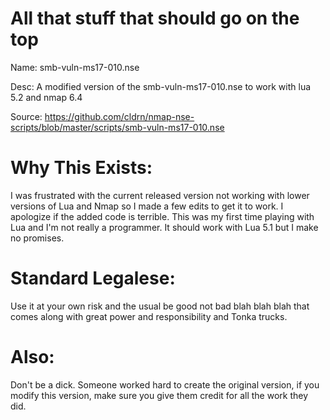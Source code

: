 # All that stuff that should go on the top
Name: smb-vuln-ms17-010.nse 

Desc: A modified version of the smb-vuln-ms17-010.nse to work with lua 5.2 and nmap 6.4

Source: https://github.com/cldrn/nmap-nse-scripts/blob/master/scripts/smb-vuln-ms17-010.nse

# Why This Exists:
I was frustrated with the current released version not working with lower versions of Lua and Nmap so I made a few edits to get it to work. I apologize if the added code is terrible. This was my first time playing with Lua and I'm not really a programmer. It should work with Lua 5.1 but I make no promises. 

# Standard Legalese: 
Use it at your own risk and the usual be good not bad blah blah blah that comes along with great power and responsibility and Tonka trucks. 

# Also:
Don't be a dick. Someone worked hard to create the original version, if you modify this version, make sure you give them credit for all the work they did.


